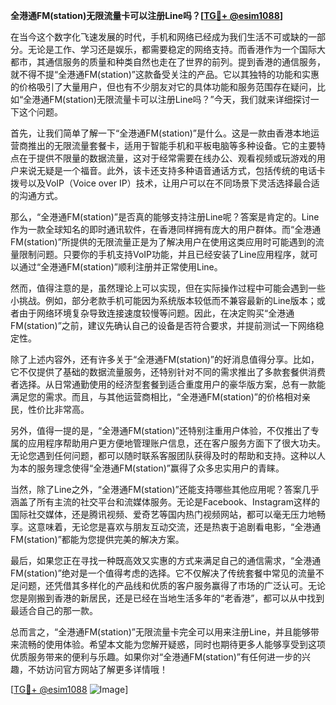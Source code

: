 **全港通FM(station)无限流量卡可以注册Line吗？[[TG💪+ @esim1088](https://t.me/s/esim1088)]**

在当今这个数字化飞速发展的时代，手机和网络已经成为我们生活不可或缺的一部分。无论是工作、学习还是娱乐，都需要稳定的网络支持。而香港作为一个国际大都市，其通信服务的质量和种类自然也走在了世界的前列。提到香港的通信服务，就不得不提“全港通FM(station)”这款备受关注的产品。它以其独特的功能和实惠的价格吸引了大量用户，但也有不少朋友对它的具体功能和服务范围存在疑问，比如“全港通FM(station)无限流量卡可以注册Line吗？”今天，我们就来详细探讨一下这个问题。

首先，让我们简单了解一下“全港通FM(station)”是什么。这是一款由香港本地运营商推出的无限流量套餐卡，适用于智能手机和平板电脑等多种设备。它的主要特点在于提供不限量的数据流量，这对于经常需要在线办公、观看视频或玩游戏的用户来说无疑是一个福音。此外，该卡还支持多种语音通话方式，包括传统的电话卡拨号以及VoIP（Voice over IP）技术，让用户可以在不同场景下灵活选择最合适的沟通方式。

那么，“全港通FM(station)”是否真的能够支持注册Line呢？答案是肯定的。Line作为一款全球知名的即时通讯软件，在香港同样拥有庞大的用户群体。而“全港通FM(station)”所提供的无限流量正是为了解决用户在使用这类应用时可能遇到的流量限制问题。只要你的手机支持VoIP功能，并且已经安装了Line应用程序，就可以通过“全港通FM(station)”顺利注册并正常使用Line。

然而，值得注意的是，虽然理论上可以实现，但在实际操作过程中可能会遇到一些小挑战。例如，部分老款手机可能因为系统版本较低而不兼容最新的Line版本；或者由于网络环境复杂导致连接速度较慢等问题。因此，在决定购买“全港通FM(station)”之前，建议先确认自己的设备是否符合要求，并提前测试一下网络稳定性。

除了上述内容外，还有许多关于“全港通FM(station)”的好消息值得分享。比如，它不仅提供了基础的数据流量服务，还特别针对不同的需求推出了多款套餐供消费者选择。从日常通勤使用的经济型套餐到适合重度用户的豪华版方案，总有一款能满足您的需求。而且，与其他运营商相比，“全港通FM(station)”的价格相对亲民，性价比非常高。

另外，值得一提的是，“全港通FM(station)”还特别注重用户体验，不仅推出了专属的应用程序帮助用户更方便地管理账户信息，还在客户服务方面下了很大功夫。无论您遇到任何问题，都可以随时联系客服团队获得及时的帮助和支持。这种以人为本的服务理念使得“全港通FM(station)”赢得了众多忠实用户的青睐。

当然，除了Line之外，“全港通FM(station)”还能支持哪些其他应用呢？答案几乎涵盖了所有主流的社交平台和流媒体服务。无论是Facebook、Instagram这样的国际社交媒体，还是腾讯视频、爱奇艺等国内热门视频网站，都可以毫无压力地畅享。这意味着，无论您是喜欢与朋友互动交流，还是热衷于追剧看电影，“全港通FM(station)”都能为您提供完美的解决方案。

最后，如果您正在寻找一种既高效又实惠的方式来满足自己的通信需求，“全港通FM(station)”绝对是一个值得考虑的选择。它不仅解决了传统套餐中常见的流量不足问题，还凭借其多样化的产品线和优质的客户服务赢得了市场的广泛认可。无论您是刚搬到香港的新居民，还是已经在当地生活多年的“老香港”，都可以从中找到最适合自己的那一款。

总而言之，“全港通FM(station)”无限流量卡完全可以用来注册Line，并且能够带来流畅的使用体验。希望本文能为您解开疑惑，同时也期待更多人能够享受到这项优质服务带来的便利与乐趣。如果你对“全港通FM(station)”有任何进一步的兴趣，不妨访问官方网站了解更多详情哦！

[[TG💪+ @esim1088](https://t.me/s/esim1088) ![Image](https://i.postimg.cc/4NQfJmqS/Snipaste-2025-05-13-00-14-12.png)]
